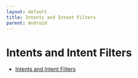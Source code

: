 ```yaml
---
layout: default
title: Intents and Intent Filters
parent: Android
---
```


# Intents and Intent Filters

- [Intents and Intent Filters](https://developer.android.com/guide/components/intents-filters)

